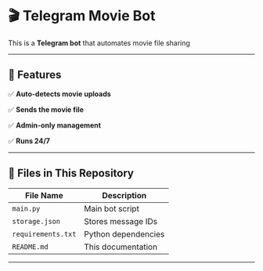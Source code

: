 # 🎬 Telegram Movie Bot  

This is a **Telegram bot** that automates movie file sharing  

---

## 🚀 Features 
 
✅ **Auto-detects movie uploads**  

✅ **Sends the movie file**

✅ **Admin-only management**

✅ **Runs 24/7**

---

## 📂 Files in This Repository  
| File Name       | Description |
|----------------|-------------|
| `main.py`       | Main bot script |
| `storage.json`   | Stores message IDs |
| `requirements.txt` | Python dependencies |
| `README.md`    | This documentation |

---

